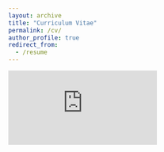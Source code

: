 ```yaml
---
layout: archive
title: "Curriculum Vitae"
permalink: /cv/
author_profile: true
redirect_from:
  - /resume
---
```


<embed src="https://rainneuro.github.io/files/rain_CV.pdf" type="application/pdf" />
